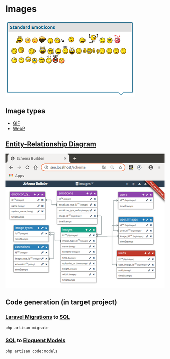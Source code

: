 # Images

![img](./docs/standard_emoticons.png?raw=true "img")

## Image types

- [GIF](https://en.wikipedia.org/wiki/GIF)
- [WebP](https://en.wikipedia.org/wiki/WebP)

## [Entity-Relationship Diagram](https://en.wikipedia.org/wiki/Entity–relationship_model)

![Google Structured data Entity-Relationship Diagram](./docs/erd.png?raw=true "Google Structured data Entity-Relationship Diagram")

## Code generation (in target project)

### [Laravel Migrations](https://laravel.com/docs/master/migrations) to [SQL](https://en.wikipedia.org/wiki/SQL)

```
php artisan migrate
```
### [SQL](https://en.wikipedia.org/wiki/SQL) to [Eloquent Models](https://laravel.com/docs/master/eloquent)

```
php artisan code:models
```